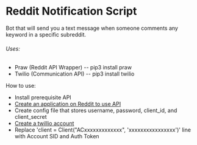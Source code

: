 # Reddit Notification Script

Bot that will send you a text message when someone comments any keyword in a specific subreddit.

###### Uses:
- Praw (Reddit API Wrapper) -- pip3 install praw
- Twilio (Communication API) -- pip3 install twilio


How to use:
- Install prerequisite API
- [Create an application on Reddit to use API](https://www.reddit.com/prefs/apps)
- Create config file that stores username, password, client_id, and client_secret
- [Create a twillio account](https://console.twilio.com)
- Replace 'client = Client("ACxxxxxxxxxxxxx", 'xxxxxxxxxxxxxxxx')' line with Account SID and Auth Token 
